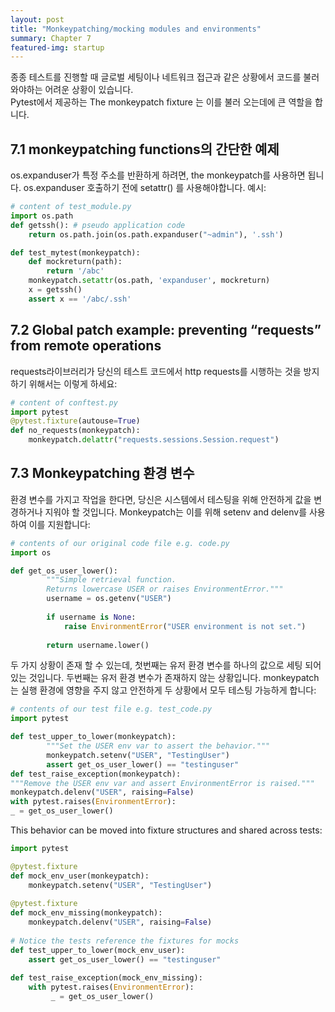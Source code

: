 ```yaml
---
layout: post
title: "Monkeypatching/mocking modules and environments"
summary: Chapter 7
featured-img: startup
---
```


종종 테스트를 진행할 때 글로벌 세팅이나 네트워크 접근과 같은 상황에서 코드를 불러 와야하는 어려운 상황이 있습니다.<br>
Pytest에서 제공하는 The monkeypatch fixture 는 이를 불러 오는데에 큰 역할을 합니다.


## 7.1 monkeypatching functions의 간단한 예제
os.expanduser가 특정 주소를 반환하게 하려면, the monkeypatch를 사용하면 됩니다.
os.expanduser 호출하기 전에 setattr() 를 사용해야합니다.
예시:

```python
# content of test_module.py
import os.path
def getssh(): # pseudo application code
    return os.path.join(os.path.expanduser("~admin"), '.ssh')

def test_mytest(monkeypatch):
    def mockreturn(path):
        return '/abc'
    monkeypatch.setattr(os.path, 'expanduser', mockreturn)
    x = getssh()
    assert x == '/abc/.ssh'
```



## 7.2 Global patch example: preventing “requests” from remote operations
requests라이브러리가 당신의 테스트 코드에서 http requests를 시행하는 것을 방지하기 위해서는 이렇게 하세요:
```python
# content of conftest.py
import pytest
@pytest.fixture(autouse=True)
def no_requests(monkeypatch):
    monkeypatch.delattr("requests.sessions.Session.request")
```


## 7.3 Monkeypatching 환경 변수
환경 변수를 가지고 작업을 한다면, 당신은 시스템에서 테스팅을 위해 안전하게 값을 변경하거나 지워야 할 것입니다. Monkeypatch는 이를 위해 setenv and delenv를 사용하여 이를 지원합니다:

```python
# contents of our original code file e.g. code.py
import os

def get_os_user_lower():
        """Simple retrieval function.
        Returns lowercase USER or raises EnvironmentError."""
        username = os.getenv("USER")
       
        if username is None:
            raise EnvironmentError("USER environment is not set.")
        
        return username.lower()
```


두 가지 상황이 존재 할 수 있는데, 첫번째는 유저 환경 변수를 하나의 값으로 세팅 되어 있는 것입니다. 두번째는 유저 환경 변수가 존재하지 않는 상황입니다. monkeypatch는 실행 환경에 영향을 주지 않고 안전하게 두 상황에서 모두 테스팅 가능하게 합니다:
```python
# contents of our test file e.g. test_code.py
import pytest

def test_upper_to_lower(monkeypatch):
        """Set the USER env var to assert the behavior."""
        monkeypatch.setenv("USER", "TestingUser")
        assert get_os_user_lower() == "testinguser"
def test_raise_exception(monkeypatch):
"""Remove the USER env var and assert EnvironmentError is raised."""
monkeypatch.delenv("USER", raising=False)
with pytest.raises(EnvironmentError):
_ = get_os_user_lower()
```


This behavior can be moved into fixture structures and shared across tests:
```python
import pytest

@pytest.fixture
def mock_env_user(monkeypatch):
    monkeypatch.setenv("USER", "TestingUser")
    
@pytest.fixture
def mock_env_missing(monkeypatch):
    monkeypatch.delenv("USER", raising=False)
    
# Notice the tests reference the fixtures for mocks
def test_upper_to_lower(mock_env_user):
    assert get_os_user_lower() == "testinguser"
    
def test_raise_exception(mock_env_missing):
    with pytest.raises(EnvironmentError):
         _ = get_os_user_lower()
```

